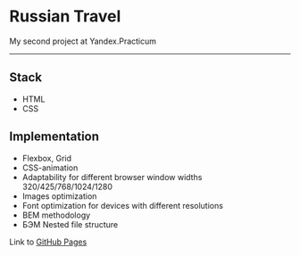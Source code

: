 # Russian Travel

My second project at Yandex.Practicum

---

## Stack

- HTML
- CSS

## Implementation

- Flexbox, Grid
- CSS-animation
- Adaptability for different browser window widths 320/425/768/1024/1280
- Images optimization
- Font optimization for devices with different resolutions
- BEM methodology
- БЭМ Nested file structure

Link to [GitHub Pages](https://xonika9.github.io/russian-travel)
